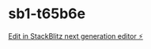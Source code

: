 # sb1-t65b6e

[Edit in StackBlitz next generation editor ⚡️](https://stackblitz.com/~/github.com/groundcobra009/sb1-t65b6e)